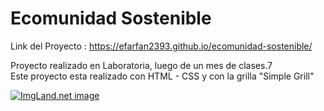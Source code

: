 # Ecomunidad Sostenible

Link del Proyecto : https://efarfan2393.github.io/ecomunidad-sostenible/

Proyecto realizado en Laboratoria, luego de un mes de clases.7
<br>
Este proyecto esta realizado con HTML - CSS y con la grilla "Simple Grill"


<a href="http://3.1m.yt/hEy-emH.png" target="_blank"><img src="http://3.1m.yt/hEy-emH.png" alt="ImgLand.net image" /></a>
